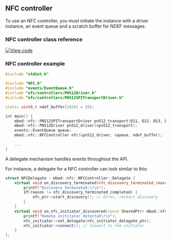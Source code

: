 ## NFC controller

To use an NFC controller, you must initiate the instance with a driver instance, an event queue and a scratch buffer for NDEF messages.

### NFC controller class reference

[![View code](https://www.mbed.com/embed/?type=library)](http://os-doc-builder.test.mbed.com/docs/development/mbed-os-api-doxy/FIXME)

### NFC controller example

```cpp
#include "stdint.h"

#include "NFC.h"
#include "events/EventQueue.h"
#include "nfc/controllers/PN512Driver.h"
#include "nfc/controllers/PN512SPITransportDriver.h"

static uint8_t ndef_buffer[1024] = {0};

int main() {
    mbed::nfc::PN512SPITransportDriver pn512_transport(D11, D12, D13, D10, A1, A0);
    mbed::nfc::PN512Driver pn512_driver(&pn512_transport);
    events::EventQueue queue;
    mbed::nfc::NFCController nfc(&pn512_driver, &queue, ndef_buffer);

    ...
}
```

A delegate mechanism handles events throughout the API.

For instance, a delegate for a NFC controller can look similar to this:

```cpp
struct NFCDelegate : mbed::nfc::NFCController::Delegate {
    virtual void on_discovery_terminated(nfc_discovery_terminated_reason_t reason) {
        printf("Discovery terminated:\r\n");
        if(reason != nfc_discovery_terminated_completed) {
            nfc_ptr->start_discovery(); // Error, restart discovery
        }
    }
    virtual void on_nfc_initiator_discovered(const SharedPtr< mbed::nfc::NFCRemoteInitiator> &nfc_initiator) {
        printf("Remote inititator detected\r\n");
        nfc_initiator->set_delegate(nfc_initiator_delegate_ptr);
        nfc_initiator->connect(); // Connect to the initiator
    }
};
```
